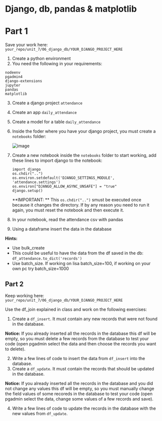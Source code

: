 # Django, db, pandas & matplotlib

# Part 1

Save your work here: ```your_repo/unit_7/06_django_db/YOUR_DJANGO_PROJECT_HERE```

1. Create a python environment
2. You need the following in your requirements:

```
nodeenv
pgadmin4
django-extensions
jupyter
pandas
matplotlib
```

3. Create a django project ```attendance```
4. Create an app ```daily_attendance```
5. Create a model for a table ```daily_attendance```
6. Inside the foder where you have your django project, you must create a ```notebooks``` folder:
   
   ![image](https://github.com/novillo-cs/softdev_material/assets/123229891/55d2db48-b68c-4570-9356-03ebfbb52bde)


8. Create a new notebook inside the ```notebooks``` folder to start working, add these lines to import django to the notebook:
   ```
   import django
   os.chdir("..")
   os.environ.setdefault('DJANGO_SETTINGS_MODULE', 'attendance.settings')
   os.environ["DJANGO_ALLOW_ASYNC_UNSAFE"] = "true" 
   django.setup()
   ```

   **IMPORTANT: ** This ```os.chdir("..")``` smust be executed once because it changes the directory. If by any reason you need to run it again, you must reset the notebook and then execute it.
   
9. In  your notebook, read the attendance csv with pandas
10. Using a dataframe insert the data in the database
   
   **Hints:**

   - Use bulk_create
   - This could be useful to have the data from the df saved in the db: ```df_attendance.to_dict('records')```
   - Use batch_size. If working on lisa batch_size=100, if working on your own pc try batch_size=1000
     
## Part 2

Keep working here: ```your_repo/unit_7/06_django_db/YOUR_DJANGO_PROJECT_HERE```

Use the df_join explained in class and work on the following exercises:

1. Create a ```df_insert```. It must contain any new records that were not found in the database.

**Notice:** If you already inserted all the records in the database this df will be empty, so you must delete a few records from the database to test your code (open pgadmin select the data and then choose the records you want to delete).

2. Write a few lines of code to insert the data from ```df_insert``` into the database.
3. Create a ```df_update```. It must contain the records that should be updated in the database.

**Notice:** If you already inserted all the records in the database and you did not change any values this df will be empty, so you must manually change the field values of some recoreds in the database to test your code (open pgadmin select the data, change some values of a few records and save).

4. Write a few lines of code to update the records in the database with the new values from ```df_update```.
